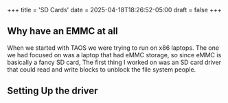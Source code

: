 +++
title = 'SD Cards'
date = 2025-04-18T18:26:52-05:00
draft = false 
+++

## Why have an EMMC at all

When we started with TAOS we were trying to run on x86 laptops. 
The one we had focused on was a laptop that had eMMC storage, so 
since eMMC is basically a fancy SD card, The first thing I worked on was 
an SD card driver that could read and write blocks to unblock the file 
system people. 

## Setting Up the driver